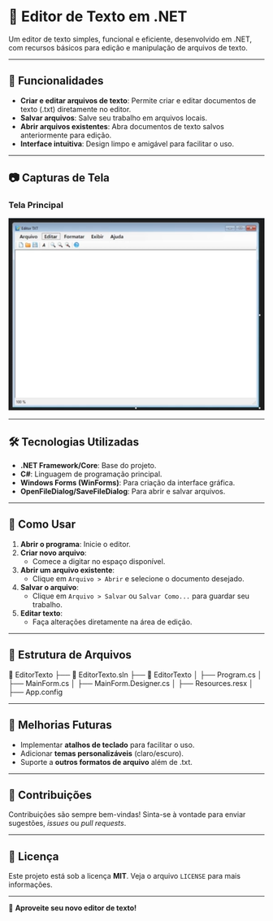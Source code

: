 # 📝 Editor de Texto em .NET

Um editor de texto simples, funcional e eficiente, desenvolvido em .NET, com recursos básicos para edição e manipulação de arquivos de texto.

---

## 🚀 Funcionalidades

- **Criar e editar arquivos de texto**: Permite criar e editar documentos de texto (.txt) diretamente no editor.
- **Salvar arquivos**: Salve seu trabalho em arquivos locais.
- **Abrir arquivos existentes**: Abra documentos de texto salvos anteriormente para edição.
- **Interface intuitiva**: Design limpo e amigável para facilitar o uso.

---

## 📷 Capturas de Tela

### Tela Principal
<div align="center">
    <img src="https://github.com/Jonemanuel/Editor-de-Texto/blob/master/readme/Captura%20de%20tela%20de%202024-11-19%2023-55-27.png?raw=true" alt="Tela Principal" width="600">
</div>


---

## 🛠️ Tecnologias Utilizadas

- **.NET Framework/Core**: Base do projeto.
- **C#**: Linguagem de programação principal.
- **Windows Forms (WinForms)**: Para criação da interface gráfica.
- **OpenFileDialog/SaveFileDialog**: Para abrir e salvar arquivos.

---

## 📄 Como Usar

1. **Abrir o programa**: Inicie o editor.
2. **Criar novo arquivo**:
   - Comece a digitar no espaço disponível.
3. **Abrir um arquivo existente**:
   - Clique em `Arquivo > Abrir` e selecione o documento desejado.
4. **Salvar o arquivo**:
   - Clique em `Arquivo > Salvar` ou `Salvar Como...` para guardar seu trabalho.
5. **Editar texto**:
   - Faça alterações diretamente na área de edição.

---

## 📂 Estrutura de Arquivos
📁 EditorTexto ├── 📄 EditorTexto.sln ├── 📂 EditorTexto │ ├── Program.cs │ ├── MainForm.cs │ ├── MainForm.Designer.cs │ ├── Resources.resx │ ├── App.config


---

## 🚧 Melhorias Futuras

- Implementar **atalhos de teclado** para facilitar o uso.
- Adicionar **temas personalizáveis** (claro/escuro).
- Suporte a **outros formatos de arquivo** além de .txt.

---

## 🤝 Contribuições

Contribuições são sempre bem-vindas! Sinta-se à vontade para enviar sugestões, *issues* ou *pull requests*.

---

## 📜 Licença

Este projeto está sob a licença **MIT**. Veja o arquivo `LICENSE` para mais informações.

---

🎉 **Aproveite seu novo editor de texto!**

